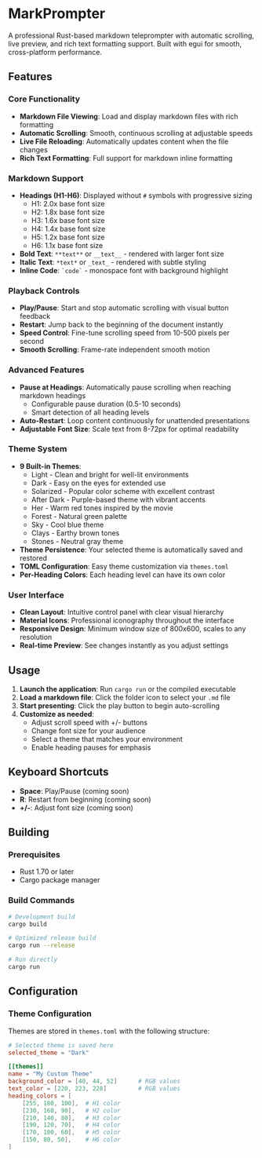 # MarkPrompter

A professional Rust-based markdown teleprompter with automatic scrolling, live preview, and rich text formatting support. Built with egui for smooth, cross-platform performance.

## Features

### Core Functionality
- **Markdown File Viewing**: Load and display markdown files with rich formatting
- **Automatic Scrolling**: Smooth, continuous scrolling at adjustable speeds
- **Live File Reloading**: Automatically updates content when the file changes
- **Rich Text Formatting**: Full support for markdown inline formatting

### Markdown Support
- **Headings (H1-H6)**: Displayed without `#` symbols with progressive sizing
  - H1: 2.0x base font size
  - H2: 1.8x base font size
  - H3: 1.6x base font size
  - H4: 1.4x base font size
  - H5: 1.2x base font size
  - H6: 1.1x base font size
- **Bold Text**: `**text**` or `__text__` - rendered with larger font size
- **Italic Text**: `*text*` or `_text_` - rendered with subtle styling
- **Inline Code**: `` `code` `` - monospace font with background highlight

### Playback Controls
- **Play/Pause**: Start and stop automatic scrolling with visual button feedback
- **Restart**: Jump back to the beginning of the document instantly
- **Speed Control**: Fine-tune scrolling speed from 10-500 pixels per second
- **Smooth Scrolling**: Frame-rate independent smooth motion

### Advanced Features
- **Pause at Headings**: Automatically pause scrolling when reaching markdown headings
  - Configurable pause duration (0.5-10 seconds)
  - Smart detection of all heading levels
- **Auto-Restart**: Loop content continuously for unattended presentations
- **Adjustable Font Size**: Scale text from 8-72px for optimal readability

### Theme System
- **9 Built-in Themes**: 
  - Light - Clean and bright for well-lit environments
  - Dark - Easy on the eyes for extended use
  - Solarized - Popular color scheme with excellent contrast
  - After Dark - Purple-based theme with vibrant accents
  - Her - Warm red tones inspired by the movie
  - Forest - Natural green palette
  - Sky - Cool blue theme
  - Clays - Earthy brown tones
  - Stones - Neutral gray theme
- **Theme Persistence**: Your selected theme is automatically saved and restored
- **TOML Configuration**: Easy theme customization via `themes.toml`
- **Per-Heading Colors**: Each heading level can have its own color

### User Interface
- **Clean Layout**: Intuitive control panel with clear visual hierarchy
- **Material Icons**: Professional iconography throughout the interface
- **Responsive Design**: Minimum window size of 800x600, scales to any resolution
- **Real-time Preview**: See changes instantly as you adjust settings

## Usage

1. **Launch the application**: Run `cargo run` or the compiled executable
2. **Load a markdown file**: Click the folder icon to select your `.md` file
3. **Start presenting**: Click the play button to begin auto-scrolling
4. **Customize as needed**: 
   - Adjust scroll speed with +/- buttons
   - Change font size for your audience
   - Select a theme that matches your environment
   - Enable heading pauses for emphasis

## Keyboard Shortcuts

- **Space**: Play/Pause (coming soon)
- **R**: Restart from beginning (coming soon)
- **+/-**: Adjust font size (coming soon)

## Building

### Prerequisites
- Rust 1.70 or later
- Cargo package manager

### Build Commands

```bash
# Development build
cargo build

# Optimized release build
cargo run --release

# Run directly
cargo run
```

## Configuration

### Theme Configuration

Themes are stored in `themes.toml` with the following structure:

```toml
# Selected theme is saved here
selected_theme = "Dark"

[[themes]]
name = "My Custom Theme"
background_color = [40, 44, 52]      # RGB values
text_color = [220, 223, 228]         # RGB values
heading_colors = [
    [255, 180, 100],  # H1 color
    [230, 160, 90],   # H2 color
    [210, 140, 80],   # H3 color
    [190, 120, 70],   # H4 color
    [170, 100, 60],   # H5 color
    [150, 80, 50],    # H6 color
]
```